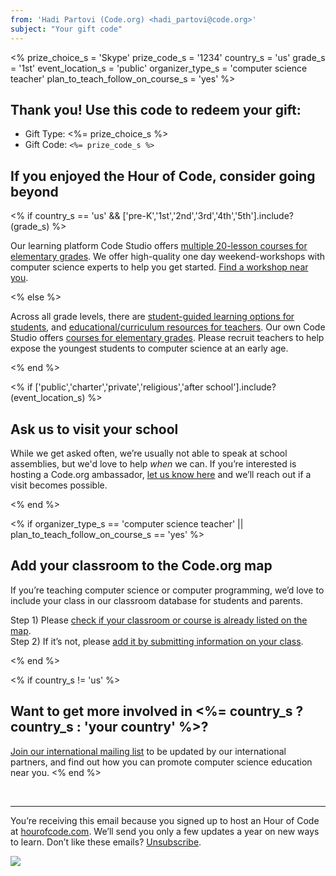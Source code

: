 ```yaml
---
from: 'Hadi Partovi (Code.org) <hadi_partovi@code.org>'
subject: "Your gift code"
---
```

<%
  prize_choice_s = 'Skype'
  prize_code_s = '1234'
  country_s = 'us'
  grade_s = '1st'
  event_location_s = 'public'
  organizer_type_s = 'computer science teacher'
  plan_to_teach_follow_on_course_s = 'yes'
%>

## Thank you! Use this code to redeem your gift:

- Gift Type: <%= prize_choice_s %>
- Gift Code: `<%= prize_code_s %>`

## If you enjoyed the Hour of Code, consider going beyond

<% if country_s == 'us'  && ['pre-K','1st','2nd','3rd','4th','5th'].include?(grade_s) %>

Our learning platform Code Studio offers [multiple 20-lesson courses for elementary grades](https://code.org/k5).  We offer high-quality one day weekend-workshops with computer science experts to help you get started. [Find a workshop near you](https://code.org/k5). 

<% else %>

Across all grade levels, there are [student-guided learning options for students](https://code.org/learn/beyond), and [educational/curriculum resources for teachers](https://code.org/educate/3rdparty). Our own Code Studio offers [courses for elementary grades](https://code.org/k5). Please recruit teachers to help expose the youngest students to computer science at an early age. 

<% end %>

<% if ['public','charter','private','religious','after school'].include?(event_location_s) %>

## Ask us to visit your school
While we get asked often, we’re usually not able to speak at school assemblies, but we'd love to help *when* we can. If you’re interested is hosting a Code.org ambassador, [let us know here](http://code.org/k5) and we’ll reach out if a visit becomes possible.

<% end %>

<% if organizer_type_s == 'computer science teacher' || plan_to_teach_follow_on_course_s == 'yes' %>

## Add your classroom to the Code.org map

If you’re teaching computer science or computer programming, we’d love to include your class in our classroom database for students and parents. 

Step 1) Please [check if your classroom or course is already listed on the map](http://code.org/learn/local).  
Step 2) If it’s not, please [add it by submitting information on your class](http://code.org/schools/new).

<% end %>

<% if country_s != 'us' %>
## Want to get more involved in <%= country_s ? country_s : 'your country' %>?
[Join our international mailing list](https://docs.google.com/forms/d/1qYJFBjXRRiCchqtYunTUy7qyYwNHpUIZKAxh1T-bGL8/viewform) to be updated by our international partners, and find out how you can promote computer science education near you.
<% end %>



<br/>
<hr/>

You’re receiving this email because you signed up to host an Hour of Code at [hourofcode.com](https://hourofcode.com/). We’ll send you only a few updates a year on new ways to learn. Don’t like these emails? [Unsubscribe](<%= unsubscribe_link %>).

![](<%= tracking_pixel %>)


